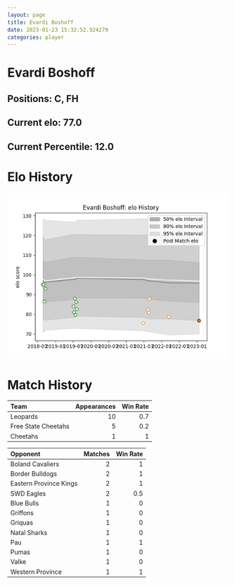 ```yaml
---  
layout: page  
title: Evardi Boshoff  
date: 2023-01-23 15:32:52.924279  
categories: player  
---
```

# Evardi Boshoff

## Positions: C, FH

## Current elo: 77.0

## Current Percentile: 12.0

# Elo History


![elo history](history_EvardiBoshoff.png)
# Match History


| Team                |   Appearances |   Win Rate |
|:--------------------|--------------:|-----------:|
| Leopards            |            10 |        0.7 |
| Free State Cheetahs |             5 |        0.2 |
| Cheetahs            |             1 |        1   |

| Opponent               |   Matches |   Win Rate |
|:-----------------------|----------:|-----------:|
| Boland Cavaliers       |         2 |        1   |
| Border Bulldogs        |         2 |        1   |
| Eastern Province Kings |         2 |        1   |
| SWD Eagles             |         2 |        0.5 |
| Blue Bulls             |         1 |        0   |
| Griffons               |         1 |        0   |
| Griquas                |         1 |        0   |
| Natal Sharks           |         1 |        0   |
| Pau                    |         1 |        1   |
| Pumas                  |         1 |        0   |
| Valke                  |         1 |        0   |
| Western Province       |         1 |        1   |